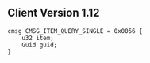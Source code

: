 ## Client Version 1.12

```rust,ignore
cmsg CMSG_ITEM_QUERY_SINGLE = 0x0056 {
    u32 item;    
    Guid guid;    
}

```
